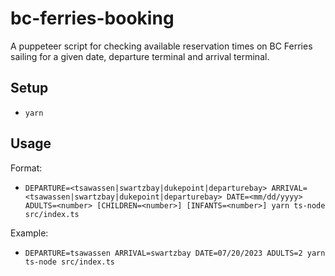 # bc-ferries-booking

A puppeteer script for checking available reservation times on BC Ferries sailing for a given date, departure terminal and arrival terminal.

## Setup

- `yarn`

## Usage

Format:

- `DEPARTURE=<tsawassen|swartzbay|dukepoint|departurebay> ARRIVAL=<tsawassen|swartzbay|dukepoint|departurebay> DATE=<mm/dd/yyyy> ADULTS=<number> [CHILDREN=<number>] [INFANTS=<number>] yarn ts-node src/index.ts`

Example:

- `DEPARTURE=tsawassen ARRIVAL=swartzbay DATE=07/20/2023 ADULTS=2 yarn ts-node src/index.ts`
